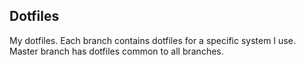 ## Dotfiles
My dotfiles. Each branch contains dotfiles for a specific system I use. Master branch has dotfiles common to all branches.
